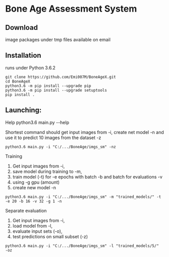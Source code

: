 # Bone Age Assessment System

## Download
image packages under tmp files available on email

## Installation
runs under  Python 3.6.2
```
git clone https://github.com/Emi007M/BoneAgeX.git
cd BoneAgeX
python3.6 -m pip install --upgrade pip
python3.6 -m pip install --upgrade setuptools
pip install .
```

## Launching:

Help
python3.6 main.py --help

Shortest command should get input images from -i, create net model -n and use it to predict 10 images from the dataset -z
```
python3.6 main.py -i "C:/.../BoneAge/imgs_sm" -nz
```

Training
1. Get input images from -i,
2. save model during training to -m,
3. train model (-t) for -e epochs with batch -b and batch for evaluations -v
4. using -g gpu (amount)
5. create new model -n
```
python3.6 main.py -i "C:/.../BoneAge/imgs_sm" -m "trained_models/" -t -e 20 -b 16 -v 32 -g 1 -n
```

Separate evaluation
1. Get input images from -i,
2. load model from -l,
3. evaluate input sets (-o),
4. test predictions on small subset (-z)
```
python3.6 main.py -i "C:/.../BoneAge/imgs_sm" -l "trained_models/5/"  -oz
```



